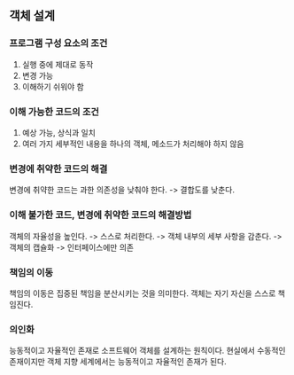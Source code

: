 ## 객체 설계

### 프로그램 구성 요소의 조건

1. 실행 중에 제대로 동작
2. 변경 가능
3. 이해하기 쉬워야 함

### 이해 가능한 코드의 조건

1. 예상 가능, 상식과 일치
2. 여러 가지 세부적인 내용을 하나의 객체, 메소드가 처리해야 하지 않음

### 변경에 취약한 코드의 해결

변경에 취약한 코드는 과한 의존성을 낮춰야 한다.  -> 결합도를 낮춘다.

### 이해 불가한 코드, 변경에 취약한 코드의 해결방법

객체의 자율성을 높인다. -> 스스로 처리한다. -> 객체 내부의 세부 사항을 감춘다. -> 객체의 캡슐화 -> 인터페이스에만 의존

### 책임의 이동

책임의 이동은 집중된 책임을 분산시키는 것을 의미한다. 객체는 자기 자신을 스스로 책임진다.

### 의인화

능동적이고 자율적인 존재로 소프트웨어 객체를 설계하는 원칙이다. 현실에서 수동적인 존재이지만 객체 지향 세계에서는 능동적이고 자율적인 존재가 된다.
